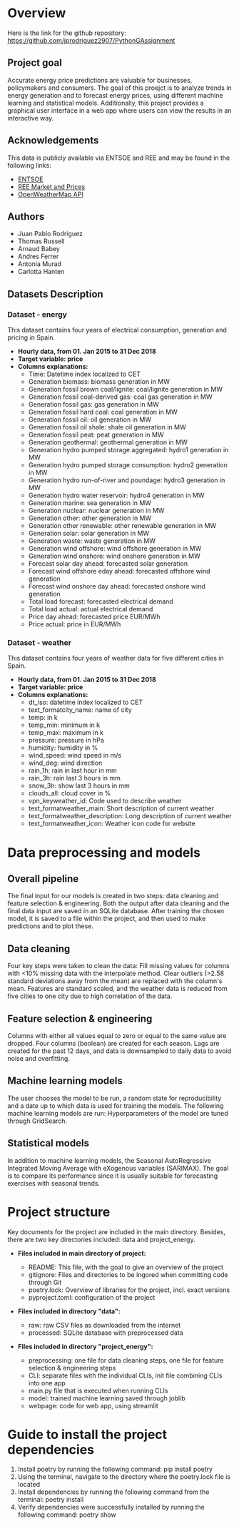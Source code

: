 # Overview
Here is the link for the github repository: 
https://github.com/jprodriguez2907/PythonGAssignment


## Project goal

Accurate energy price predictions are valuable for businesses, policymakers and consumers. The goal of this proejct is to analyze trends in energy generation and to forecast energy prices, using different machine learning and statistical models. Additionally, this project provides a graphical user interface in a web app where users can view the results in an interactive way.

## Acknowledgements

This data is publicly available via ENTSOE and REE and may be found in the following links:
- [ENTSOE](https://transparency.entsoe.eu/)
- [REE Market and Prices](https://www.esios.ree.es/en/market-and-prices) 
- [OpenWeatherMap API](https://openweathermap.org/api)

## Authors
- Juan Pablo Rodriguez
- Thomas Russell
- Arnaud Babey
- Andres Ferrer
- Antonia Murad
- Carlotta Hanten


## Datasets Description

### Dataset - energy

This dataset contains four years of electrical consumption, generation and pricing in Spain.

- **Hourly data, from 01. Jan 2015 to 31 Dec 2018**
- **Target variable: price**
- **Columns explanations:**
  - Time: Datetime index localized to CET 
  - Generation biomass: biomass generation in MW 
  - Generation fossil brown coal/lignite: coal/lignite generation in MW 
  - Generation fossil coal-derived gas: coal gas generation in MW 
  - Generation fossil gas: gas generation in MW 
  - Generation fossil hard coal: coal generation in MW 
  - Generation fossil oil: oil generation in MW 
  - Generation fossil oil shale: shale oil generation in MW 
  - Generation fossil peat: peat generation in MW 
  - Generation geothermal: geothermal generation in MW 
  - Generation hydro pumped storage aggregated: hydro1 generation in MW 
  - Generation hydro pumped storage consumption: hydro2 generation in MW 
  - Generation hydro run-of-river and poundage: hydro3 generation in MW 
  - Generation hydro water reservoir: hydro4 generation in MW 
  - Generation marine: sea generation in MW 
  - Generation nuclear: nuclear generation in MW 
  - Generation other: other generation in MW 
  - Generation other renewable: other renewable generation in MW 
  - Generation solar: solar generation in MW 
  - Generation waste: waste generation in MW 
  - Generation wind offshore: wind offshore generation in MW 
  - Generation wind onshore: wind onshore generation in MW 
  - Forecast solar day ahead: forecasted solar generation 
  - Forecast wind offshore eday ahead: forecasted offshore wind generation 
  - Forecast wind onshore day ahead: forecasted onshore wind generation 
  - Total load forecast: forecasted electrical demand 
  - Total load actual: actual electrical demand 
  - Price day ahead: forecasted price EUR/MWh 
  - Price actual: price in EUR/MWh 

### Dataset - weather 

This dataset contains four years of weather data for five different cities in Spain.

- **Hourly data, from 01. Jan 2015 to 31 Dec 2018**
- **Target variable: price**
- **Columns explanations:**
  - dt_iso: datetime index localized to CET
  - text_formatcity_name: name of city
  - temp: in k
  - temp_min: minimum in k
  - temp_max: maximum in k
  - pressure: pressure in hPa
  - humidity: humidity in %
  - wind_speed: wind speed in m/s
  - wind_deg: wind direction
  - rain_1h: rain in last hour in mm
  - rain_3h: rain last 3 hours in mm
  - snow_3h: show last 3 hours in mm
  - clouds_all: cloud cover in %
  - vpn_keyweather_id: Code used to describe weather
  - text_formatweather_main: Short description of current weather
  - text_formatweather_description: Long description of current weather
  - text_formatweather_icon: Weather icon code for website


# Data preprocessing and models 


## Overall pipeline
The final input for our models is created in two steps: data cleaning and feature selection & engineering. Both the output after data cleaning and the final data input are saved in an SQLite database. After training the chosen model, it is saved to a file within the project, and then used to make predictions and to plot these.

## Data cleaning
Four key steps were taken to clean the data: Fill missing values for columns with <10% missing data with the interpolate method. Clear outliers (>2.58 standard deviations away from the mean) are replaced with the column's mean. Features are standard scaled, and the weather data is reduced from five cities to one city due to high correlation of the data.

## Feature selection & engineering
Columns with either all values equal to zero or equal to the same value are dropped. Four columns (boolean) are created for each season. Lags are created for the past 12 days, and data is downsampled to daily data to avoid noise and overfitting.


## Machine learning models
The user chooses the model to be run, a random state for reproducibility and a date up to which data is used for training the models. 
The following machine learning models are run:
Hyperparameters of the model are tuned through GridSearch.

## Statistical models
In addition to machine learning models, the Seasonal AutoRegressive Integrated Moving Average with eXogenous variables (SARIMAX). The goal is to compare its performance since it is usually suitable for forecasting exercises with seasonal trends.


# Project structure

Key documents for the project are included in the main directory. Besides, there are two key directories included: data and project_energy.


- **Files included in main directory of project:**
  - README: This file, with the goal to give an overview of the project
  - gitignore: Files and directories to be ingored when committing code through Git
  - poetry.lock: Overview of libraries for the project, incl. exact versions
  - pyproject.toml: configuration of the project


- **Files included in directory "data":**
  - raw: raw CSV files as downloaded from the internet
  - processed: SQLite database with preprocessed data


- **Files included in directory "project_energy":**
  - preprocessing: one file for data cleaning steps, one file for feature selection & engineering steps
  - CLI: separate files with the individual CLIs, init file combining CLIs into one app
  - main.py file that is executed when running CLIs
  - model: trained machine learning saved through joblib
  - webpage: code for web app, using streamlit

  
# Guide to install the project dependencies

1. Install poetry by running the following command: pip install poetry
2. Using the terminal, navigate to the directory where the poetry.lock file is located
3. Install dependencies by running the following command from the terminal: poetry install
4. Verify dependencies were successfully installed by running the following command:  poetry show